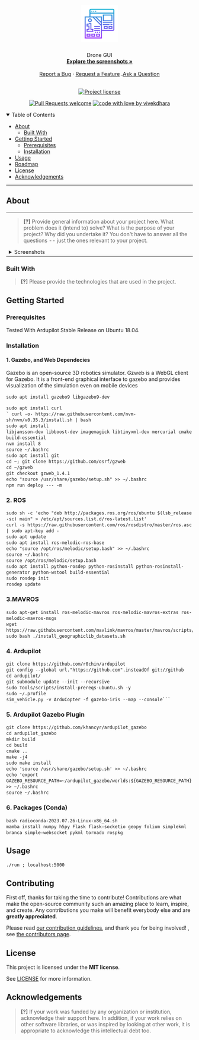 <h1 align="center">
  <a href="https://github.com/vivekdhara/drone-gui">
    <!-- Please provide path to your logo here -->
    <img src="docs/images/logo.svg" alt="Logo" width="100" height="100">
  </a>
</h1>

<div align="center">
  Drone GUI
  <br />
  <a href="#about"><strong>Explore the screenshots »</strong></a>
  <br />
  <br />
  <a href="https://github.com/vivekdhara/drone-gui/issues/new?assignees=&labels=bug&template=01_BUG_REPORT.md&title=bug%3A+">Report a Bug</a>
  ·
  <a href="https://github.com/vivekdhara/drone-gui/issues/new?assignees=&labels=enhancement&template=02_FEATURE_REQUEST.md&title=feat%3A+">Request a Feature</a>
  .<a href="https://github.com/vivekdhara/drone-gui/discussions">Ask a Question</a>
</div>

<div align="center">
<br />

[![Project license](https://img.shields.io/github/license/vivekdhara/drone-gui.svg?style=flat-square)](LICENSE)

[![Pull Requests welcome](https://img.shields.io/badge/PRs-welcome-ff69b4.svg?style=flat-square)](https://github.com/vivekdhara/drone-gui/issues?q=is%3Aissue+is%3Aopen+label%3A%22help+wanted%22)
[![code with love by vivekdhara](https://img.shields.io/badge/%3C%2F%3E%20with%20%E2%99%A5%20by-vivekdhara-ff1414.svg?style=flat-square)](https://github.com/vivekdhara)

</div>

<details open="open">
<summary>Table of Contents</summary>

- [About](#about)
  - [Built With](#built-with)
- [Getting Started](#getting-started)
  - [Prerequisites](#prerequisites)
  - [Installation](#installation)
- [Usage](#usage)
- [Roadmap](#roadmap)
- [License](#license)
- [Acknowledgements](#acknowledgements)

</details>

---

## About

<table><tr><td>

> **[?]**
> Provide general information about your project here.
> What problem does it (intend to) solve?
> What is the purpose of your project?
> Why did you undertake it?
> You don't have to answer all the questions -- just the ones relevant to your project.

<details>
<summary>Screenshots</summary>
<br>

> **[?]**
> Please provide your screenshots here.

|                               Home Page                               |                               Login Page                               |
| :-------------------------------------------------------------------: | :--------------------------------------------------------------------: |
| <img src="docs/images/screenshot.png" title="Home Page" width="100%"> | <img src="docs/images/screenshot.png" title="Login Page" width="100%"> |

</details>

</td></tr></table>

### Built With

> **[?]**
> Please provide the technologies that are used in the project.

## Getting Started

### Prerequisites

Tested With Ardupilot Stable Release on Ubuntu 18.04.

### Installation


#### 1. Gazebo, and Web Dependecies
Gazebo is an open-source 3D robotics simulator. Gzweb is a WebGL client for Gazebo. It is a front-end graphical interface to gazebo and provides visualization of the simulation even on mobile devices

```
sudo apt install gazebo9 libgazebo9-dev
```

```
sudo apt install curl
` curl -o- https://raw.githubusercontent.com/nvm-sh/nvm/v0.35.3/install.sh | bash
sudo apt install
libjansson-dev libboost-dev imagemagick libtinyxml-dev mercurial cmake build-essential
nvm install 8
source ~/.bashrc
sudo apt install git
cd ~; git clone https://github.com/osrf/gzweb
cd ~/gzweb
git checkout gzweb_1.4.1
echo "source /usr/share/gazebo/setup.sh" >> ~/.bashrc
npm run deploy --- -m
```

### 2. ROS 

```
sudo sh -c 'echo "deb http://packages.ros.org/ros/ubuntu $(lsb_release -sc) main" > /etc/apt/sources.list.d/ros-latest.list'
curl -s https://raw.githubusercontent.com/ros/rosdistro/master/ros.asc | sudo apt-key add -
sudo apt update
sudo apt install ros-melodic-ros-base
echo "source /opt/ros/melodic/setup.bash" >> ~/.bashrc
source ~/.bashrc
source /opt/ros/melodic/setup.bash
sudo apt install python-rosdep python-rosinstall python-rosinstall-generator python-wstool build-essential
sudo rosdep init
rosdep update
```

### 3.MAVROS

```
sudo apt-get install ros-melodic-mavros ros-melodic-mavros-extras ros-melodic-mavros-msgs
wget https://raw.githubusercontent.com/mavlink/mavros/master/mavros/scripts/install_geographiclib_datasets.sh
sudo bash ./install_geographiclib_datasets.sh   
```


### 4. Ardupilot

```
git clone https://github.com/r0chin/ardupilot
git config --global url."https://github.com".insteadOf git://github
cd ardupilot/
git submodule update --init --recursive
sudo Tools/scripts/install-prereqs-ubuntu.sh -y
sudo ~/.profile
sim_vehicle.py -v ArduCopter -f gazebo-iris --map --console```
```

### 5. Ardupilot Gazebo Plugin

```
git clone https://github.com/khancyr/ardupilot_gazebo
cd ardupilot_gazebo
mkdir build
cd build
cmake ..
make -j4
sudo make install
echo 'source /usr/share/gazebo/setup.sh' >> ~/.bashrc
echo 'export GAZEBO_RESOURCE_PATH=~/ardupilot_gazebo/worlds:${GAZEBO_RESOURCE_PATH}' >> ~/.bashrc
source ~/.bashrc
```



### 6. Packages (Conda)
```
bash radioconda-2023.07.26-Linux-x86_64.sh
mamba install numpy h5py Flask flask-socketio geopy folium simplekml branca simple-websocket pykml tornado rospkg
```

## Usage

```
./run ; localhost:5000

```


## Contributing

First off, thanks for taking the time to contribute! Contributions are what make the open-source community such an amazing place to learn, inspire, and create. Any contributions you make will benefit everybody else and are **greatly appreciated**.


Please read [our contribution guidelines](docs/CONTRIBUTING.md), and thank you for being involved!
, see [the contributors page](https://github.com/vivekdhara/drone-gui/contributors).


## License

This project is licensed under the **MIT license**.

See [LICENSE](LICENSE) for more information.

## Acknowledgements

> **[?]**
> If your work was funded by any organization or institution, acknowledge their support here.
> In addition, if your work relies on other software libraries, or was inspired by looking at other work, it is appropriate to acknowledge this intellectual debt too.
